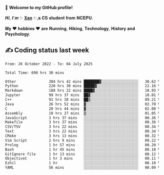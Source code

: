 🎉 **Welcome to my GitHub profile!**</br></br>
𝑯𝒊, 𝑰'𝒎 ✨ [𝐗𝐚𝐧](https://xancoding.cn/) ✨,𝐚 𝐂𝐒 𝐬𝐭𝐮𝐝𝐞𝐧𝐭 𝐟𝐫𝐨𝐦 𝐍𝐂𝐄𝐏𝐔.</br></br>
𝐌𝐲 ❤ 𝐡𝐨𝐛𝐛𝐢𝐞𝐬 ❤ 𝐚𝐫𝐞 𝐑𝐮𝐧𝐧𝐢𝐧𝐠, 𝐇𝐢𝐤𝐢𝐧𝐠, 𝐓𝐞𝐜𝐡𝐧𝐨𝐥𝐨𝐠𝐲, 𝐇𝐢𝐬𝐭𝐨𝐫𝐲 𝐚𝐧𝐝 𝐏𝐬𝐲𝐜𝐡𝐨𝐥𝐨𝐠𝐲.

## ✍️ Coding status last week
<!--START_SECTION:waka-->

```txt
From: 26 October 2022 - To: 04 July 2025

Total Time: 690 hrs 30 mins

Other               304 hrs 42 mins ███████▓░░░░░░░░░░░░░░░░░   30.62 %
Python              220 hrs 30 mins █████▓░░░░░░░░░░░░░░░░░░░   22.16 %
Markdown            188 hrs 22 mins ████▓░░░░░░░░░░░░░░░░░░░░   18.93 %
Jupyter             99 hrs 37 mins  ██▓░░░░░░░░░░░░░░░░░░░░░░   10.01 %
C++                 91 hrs 38 mins  ██▒░░░░░░░░░░░░░░░░░░░░░░   09.21 %
Java                26 hrs 52 mins  ▓░░░░░░░░░░░░░░░░░░░░░░░░   02.70 %
C                   20 hrs 44 mins  ▓░░░░░░░░░░░░░░░░░░░░░░░░   02.08 %
Assembly            10 hrs 27 mins  ▒░░░░░░░░░░░░░░░░░░░░░░░░   01.05 %
JavaScript          3 hrs 37 mins   ░░░░░░░░░░░░░░░░░░░░░░░░░   00.36 %
Makefile            3 hrs 37 mins   ░░░░░░░░░░░░░░░░░░░░░░░░░   00.36 %
CSV/TSV             3 hrs 22 mins   ░░░░░░░░░░░░░░░░░░░░░░░░░   00.34 %
Text                3 hrs 22 mins   ░░░░░░░░░░░░░░░░░░░░░░░░░   00.34 %
CMake               3 hrs 13 mins   ░░░░░░░░░░░░░░░░░░░░░░░░░   00.32 %
Vim Script          2 hrs 9 mins    ░░░░░░░░░░░░░░░░░░░░░░░░░   00.22 %
Prolog              1 hr 57 mins    ░░░░░░░░░░░░░░░░░░░░░░░░░   00.20 %
Bash                1 hr 45 mins    ░░░░░░░░░░░░░░░░░░░░░░░░░   00.18 %
GitIgnore file      1 hr 13 mins    ░░░░░░░░░░░░░░░░░░░░░░░░░   00.12 %
ObjectiveC          1 hr 3 mins     ░░░░░░░░░░░░░░░░░░░░░░░░░   00.11 %
Ezhil               1 hr            ░░░░░░░░░░░░░░░░░░░░░░░░░   00.10 %
YAML                56 mins         ░░░░░░░░░░░░░░░░░░░░░░░░░   00.09 %
```

<!--END_SECTION:waka-->


<!-- ## 📈 My GitHub Stats
<p align="center">
    <img height="137px" src="https://github-readme-stats.vercel.app/api?username=Xancoding&hide_title=true&hide_border=true&show_icons=trueline_height=21&text_color=000&icon_color=000&bg_color=0,ea6161,ffc64d,fffc4d,52fa5a&theme=graywhite" /> 
    <img src="https://github-readme-stats.vercel.app/api/top-langs/?username=Xancoding&hide_title=true&hide_border=true&layout=compact&langs_count=6&text_color=000&icon_color=fff&bg_color=0,52fa5a,4dfcff,c64dff&theme=graywhite" /> 
</p> -->

<!-- ## 🔥 My GitHub activities of last 31 days.
<div align="center"> <img src="https://activity-graph.herokuapp.com/graph?username=XanCoding&theme=xcode" /> </div> -->

<!-- <p align="center"> 
  Visitor count<br/>
  <img src="https://profile-counter.glitch.me/xancoding/count.svg" />
</p> -->
